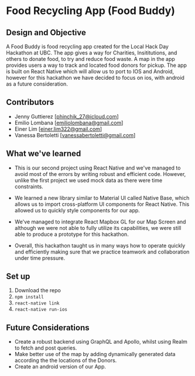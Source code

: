 # Food Recycling App (Food Buddy)

## Design and Objective

A Food Buddy is food recycling app created for the Local Hack Day Hackathon at UBC. The app gives a way for Charities, Insititutions, and others to donate food, to try and reduce food waste. A map in the app provides users a way to track and located food donors for pickup. The app is built on React Native which will allow us to port to IOS and Android, however for this hackathon we have decided to focus on ios, with android as a future consideration.

## Contributors

- Jenny Guttierez [phinchik_27@icloud.com]
- Emilio Lombana [emiliolombana@gmail.com]
- Einer Lim [einer.lim322@gmail.com]
- Vanessa Bertoletti [vanessabertoletti@gmail.com]

## What we've learned

- This is our second project using React Native and we've managed to avoid most of the errors by writing robust and efficient code. However, unlike the first project we used mock data as there were time constraints.

- We learned a new library similar to Material UI called Native Base, which allows us to import cross-platform UI components for React Native. This allowed us to quickly style components for our app.

- We've managed to integrate React Mapbox GL for our Map Screen and although we were not able to fully utilize its capabilities, we were still able to produce a prototype for this hackathon.

- Overall, this hackathon taught us in many ways how to operate quickly and efficiently making sure that we practice teamwork and collaboration under time pressure.

## Set up

1. Download the repo
2. `npm install`
3. `react-native link`
4. `react-native run-ios`

## Future Considerations

- Create a robust backend using GraphQL and Apollo, whilst using Realm to fetch and post queries.
- Make better use of the map by adding dynamically generated data according the the locations of the Donors.
- Create an android version of our App.
